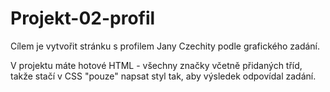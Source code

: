 # Projekt-02-profil

Cílem je vytvořit stránku s profilem Jany Czechity podle grafického zadání.

V projektu máte hotové HTML - všechny značky včetně přidaných tříd, takže stačí v CSS "pouze" napsat styl tak, aby výsledek odpovídal zadání.
